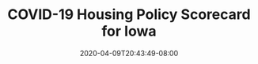 ---
title: "COVID-19 Housing Policy Scorecard for Iowa"
date: 2020-04-09T20:43:49-08:00
layout: single
type: covid-policy-rankings
state_abbrev: ia # use state abbreviation.
state_title: Iowa
photoCredit:
hasSubnav: true
fbImage: /images/assets/el-scorecard-social-000006.png
twImage: /images/assets/el-scorecard-social-000006.png
socialDescription: COVID-19 Housing Policy Scorecard for Iowa
description: See how Iowa ranks in our nationwide scorecard of housing policies in response to COVID-19.
url: /covid-policy-scorecard/ia
aliases:
    - /covid-policy-scorecard/ia
    - /covid-policy-scorecard/iowa
    - /es/covid-policy-scorecard/ia
    - /es/covid-policy-scorecard/iowa
---